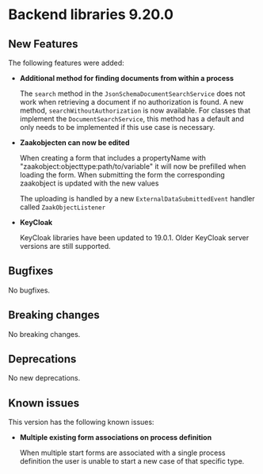 # Backend libraries 9.20.0

## New Features

The following features were added:

* **Additional method for finding documents from within a process**

  The `search` method in the `JsonSchemaDocumentSearchService` does not work when retrieving a document if no
  authorization is found. A new method, `searchWithoutAuthorization` is now available. For classes that implement the 
  `DocumentSearchService`, this method has a default and only needs to be implemented if this use case is necessary.

* **Zaakobjecten can now be edited**

  When creating a form that includes a propertyName with "zaakobject:objecttype:path/to/variable" it will now be
  prefilled when loading the form. When submitting the form the corresponding zaakobject is updated with the new values
  
  The uploading is handled by a new `ExternalDataSubmittedEvent` handler called `ZaakObjectListener`

* **KeyCloak**

  KeyCloak libraries have been updated to 19.0.1. Older KeyCloak server versions are still supported.

## Bugfixes

No bugfixes.

## Breaking changes

No breaking changes.

## Deprecations

No new deprecations.

## Known issues

This version has the following known issues:

* **Multiple existing form associations on process definition**

  When multiple start forms are associated with a single process definition the user is unable to start a new case of
  that specific type.
